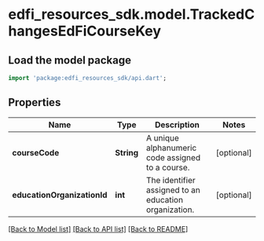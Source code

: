 # edfi_resources_sdk.model.TrackedChangesEdFiCourseKey

## Load the model package
```dart
import 'package:edfi_resources_sdk/api.dart';
```

## Properties
Name | Type | Description | Notes
------------ | ------------- | ------------- | -------------
**courseCode** | **String** | A unique alphanumeric code assigned to a course. | [optional] 
**educationOrganizationId** | **int** | The identifier assigned to an education organization. | [optional] 

[[Back to Model list]](../README.md#documentation-for-models) [[Back to API list]](../README.md#documentation-for-api-endpoints) [[Back to README]](../README.md)


